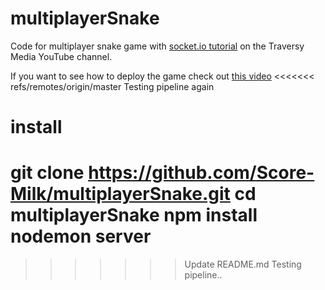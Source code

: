 # multiplayerSnake
Code for multiplayer snake game with [socket.io tutorial](https://www.youtube.com/watch?v=ppcBIHv_ZPs) on the Traversy Media YouTube channel.

If you want to see how to deploy the game check out [this video](https://www.youtube.com/watch?v=M9RDYkFs-EQ)
<<<<<<< refs/remotes/origin/master
Testing pipeline again


# install
git clone https://github.com/Score-Milk/multiplayerSnake.git
cd multiplayerSnake
npm install
nodemon server
=======
>>>>>>> Update README.md
>>>>>>> Testing pipeline..
